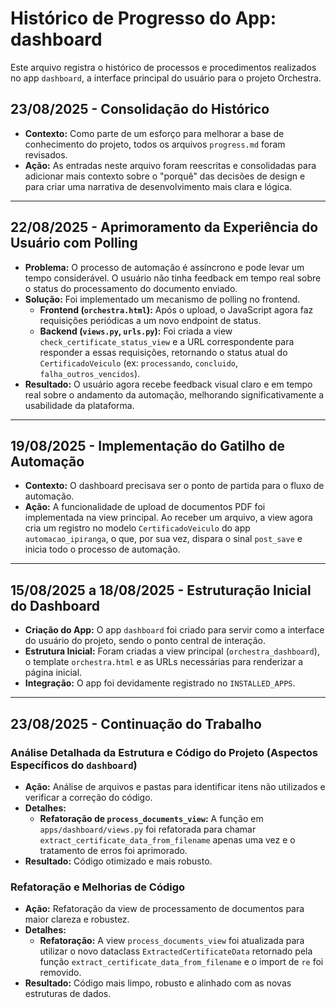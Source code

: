 # Histórico de Progresso do App: dashboard

Este arquivo registra o histórico de processos e procedimentos realizados no app `dashboard`, a interface principal do usuário para o projeto Orchestra.

## 23/08/2025 - Consolidação do Histórico

- **Contexto:** Como parte de um esforço para melhorar a base de conhecimento do projeto, todos os arquivos `progress.md` foram revisados.
- **Ação:** As entradas neste arquivo foram reescritas e consolidadas para adicionar mais contexto sobre o "porquê" das decisões de design e para criar uma narrativa de desenvolvimento mais clara e lógica.

---

## 22/08/2025 - Aprimoramento da Experiência do Usuário com Polling

- **Problema:** O processo de automação é assíncrono e pode levar um tempo considerável. O usuário não tinha feedback em tempo real sobre o status do processamento do documento enviado.
- **Solução:** Foi implementado um mecanismo de polling no frontend.
    - **Frontend (`orchestra.html`):** Após o upload, o JavaScript agora faz requisições periódicas a um novo endpoint de status.
    - **Backend (`views.py`, `urls.py`):** Foi criada a view `check_certificate_status_view` e a URL correspondente para responder a essas requisições, retornando o status atual do `CertificadoVeiculo` (ex: `processando`, `concluido`, `falha_outros_vencidos`).
- **Resultado:** O usuário agora recebe feedback visual claro e em tempo real sobre o andamento da automação, melhorando significativamente a usabilidade da plataforma.

---

## 19/08/2025 - Implementação do Gatilho de Automação

- **Contexto:** O dashboard precisava ser o ponto de partida para o fluxo de automação.
- **Ação:** A funcionalidade de upload de documentos PDF foi implementada na view principal. Ao receber um arquivo, a view agora cria um registro no modelo `CertificadoVeiculo` do app `automacao_ipiranga`, o que, por sua vez, dispara o sinal `post_save` e inicia todo o processo de automação.

---

## 15/08/2025 a 18/08/2025 - Estruturação Inicial do Dashboard

- **Criação do App:** O app `dashboard` foi criado para servir como a interface do usuário do projeto, sendo o ponto central de interação.
- **Estrutura Inicial:** Foram criadas a view principal (`orchestra_dashboard`), o template `orchestra.html` e as URLs necessárias para renderizar a página inicial.
- **Integração:** O app foi devidamente registrado no `INSTALLED_APPS`.


---

## 23/08/2025 - Continuação do Trabalho

### Análise Detalhada da Estrutura e Código do Projeto (Aspectos Específicos do `dashboard`)
- **Ação:** Análise de arquivos e pastas para identificar itens não utilizados e verificar a correção do código.
- **Detalhes:**
    - **Refatoração de `process_documents_view`:** A função em `apps/dashboard/views.py` foi refatorada para chamar `extract_certificate_data_from_filename` apenas uma vez e o tratamento de erros foi aprimorado.
- **Resultado:** Código otimizado e mais robusto.

### Refatoração e Melhorias de Código
- **Ação:** Refatoração da view de processamento de documentos para maior clareza e robustez.
- **Detalhes:**
    - **Refatoração:** A view `process_documents_view` foi atualizada para utilizar o novo dataclass `ExtractedCertificateData` retornado pela função `extract_certificate_data_from_filename` e o import de `re` foi removido.
- **Resultado:** Código mais limpo, robusto e alinhado com as novas estruturas de dados.
